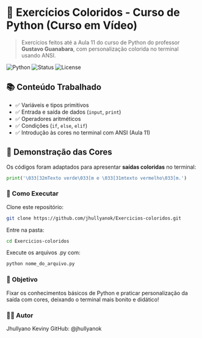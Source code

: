 # 🐍 Exercícios Coloridos - Curso de Python (Curso em Vídeo)

> Exercícios feitos até a Aula 11 do curso de Python do professor **Gustavo Guanabara**, com personalização colorida no terminal usando ANSI.

![Python](https://img.shields.io/badge/Python-3.x-blue?logo=python&logoColor=white)
![Status](https://img.shields.io/badge/Status-Em%20progresso-yellow)
![License](https://img.shields.io/badge/Licença-MIT-green)

## 📚 Conteúdo Trabalhado
- ✅ Variáveis e tipos primitivos
- ✅ Entrada e saída de dados (`input`, `print`)
- ✅ Operadores aritméticos
- ✅ Condições (`if`, `else`, `elif`)
- ✅ Introdução às cores no terminal com ANSI (Aula 11)

## 🎨 Demonstração das Cores
Os códigos foram adaptados para apresentar **saídas coloridas** no terminal:
```python
print('\033[32mTexto verde\033[m e \033[31mtexto vermelho\033[m.')
```
### 🚀 Como Executar
Clone este repositório:
```bash
git clone https://github.com/jhullyanok/Exercicios-coloridos.git
```
Entre na pasta:

```bash
cd Exercicios-coloridos
```
Execute os arquivos .py com:

```bash
python nome_do_arquivo.py

```
### 🧠 Objetivo
Fixar os conhecimentos básicos de Python e praticar personalização da saída com cores, deixando o terminal mais bonito e didático!

### 👨‍💻 Autor
Jhullyano Keviny
GitHub: @jhullyanok
##
